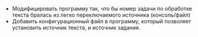 - Модифицировать программу так, что бы номер задачи по обработке текста бралась из легко переключаемого источника (консоль/файл)
- Добавить конфигурационный файл в программу, который позволяет установить источник текста, и источник задания.